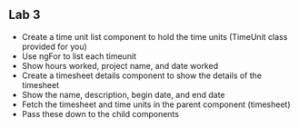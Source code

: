 ## Lab 3

- Create a time unit list component to hold the time units (TimeUnit class provided for you)
 - Use ngFor to list each timeunit
 - Show hours worked, project name, and date worked
- Create a timesheet details component to show the details of the timesheet
 - Show the name, description, begin date, and end date
- Fetch the timesheet and time units in the parent component (timesheet)
- Pass these down to the child components
